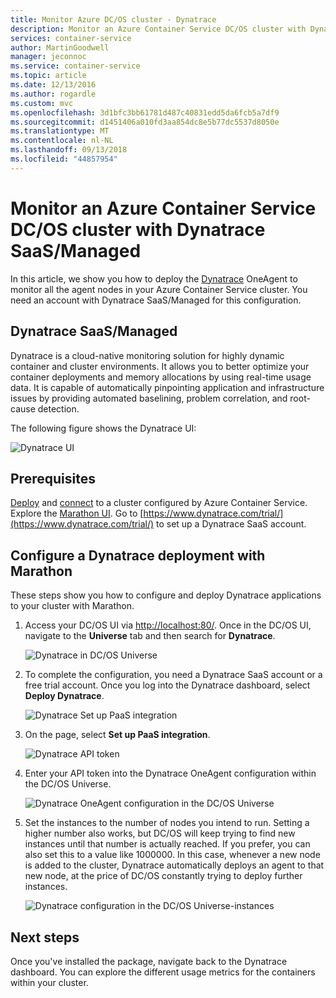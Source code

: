 ```yaml
---
title: Monitor Azure DC/OS cluster - Dynatrace
description: Monitor an Azure Container Service DC/OS cluster with Dynatrace. Deploy the Dynatrace OneAgent by using the DC/OS dashboard.
services: container-service
author: MartinGoodwell
manager: jeconnoc
ms.service: container-service
ms.topic: article
ms.date: 12/13/2016
ms.author: rogardle
ms.custom: mvc
ms.openlocfilehash: 3d1bfc3bb61781d487c40831edd5da6fcb5a7df9
ms.sourcegitcommit: d1451406a010fd3aa854dc8e5b77dc5537d8050e
ms.translationtype: MT
ms.contentlocale: nl-NL
ms.lasthandoff: 09/13/2018
ms.locfileid: "44857954"
---
```

# <a name="monitor-an-azure-container-service-dcos-cluster-with-dynatrace-saasmanaged"></a>Monitor an Azure Container Service DC/OS cluster with Dynatrace SaaS/Managed

In this article, we show you how to deploy the [Dynatrace](https://www.dynatrace.com/) OneAgent to monitor all the agent nodes in your Azure Container Service cluster. You need an account with Dynatrace SaaS/Managed for this configuration. 

## <a name="dynatrace-saasmanaged"></a>Dynatrace SaaS/Managed
Dynatrace is a cloud-native monitoring solution for highly dynamic container and cluster environments. It allows you to better optimize your container deployments and memory allocations by using real-time usage data. It is capable of automatically pinpointing application and infrastructure issues by providing automated baselining, problem correlation, and root-cause detection.

The following figure shows the Dynatrace UI:

![Dynatrace UI](./media/container-service-monitoring-dynatrace/dynatrace.png)

## <a name="prerequisites"></a>Prerequisites 
[Deploy](container-service-deployment.md) and [connect](./../container-service-connect.md) to a cluster configured by Azure Container Service. Explore the [Marathon UI](container-service-mesos-marathon-ui.md). Go to [https://www.dynatrace.com/trial/](https://www.dynatrace.com/trial/) to set up a Dynatrace SaaS account.  

## <a name="configure-a-dynatrace-deployment-with-marathon"></a>Configure a Dynatrace deployment with Marathon
These steps show you how to configure and deploy Dynatrace applications to your cluster with Marathon.

1. Access your DC/OS UI via [http://localhost:80/](http://localhost:80/). Once in the DC/OS UI, navigate to the **Universe** tab and then search for **Dynatrace**.

    ![Dynatrace in DC/OS Universe](./media/container-service-monitoring-dynatrace/dynatrace-universe.png)

2. To complete the configuration, you need a Dynatrace SaaS account or a free trial account. Once you log into the Dynatrace dashboard, select **Deploy Dynatrace**.

    ![Dynatrace Set up PaaS integration](./media/container-service-monitoring-dynatrace/setup-paas.png)

3. On the page, select **Set up PaaS integration**. 

    ![Dynatrace API token](./media/container-service-monitoring-dynatrace/api-token.png) 

4. Enter your API token into the Dynatrace OneAgent configuration within the DC/OS Universe. 

    ![Dynatrace OneAgent configuration in the DC/OS Universe](./media/container-service-monitoring-dynatrace/dynatrace-config.png)

5. Set the instances to the number of nodes you intend to run. Setting a higher number also works, but DC/OS will keep trying to find new instances until that number is actually reached. If you prefer, you can also set this to a value like 1000000. In this case, whenever a new node is added to the cluster, Dynatrace automatically deploys an agent to that new node, at the price of DC/OS constantly trying to deploy further instances.

    ![Dynatrace configuration in the DC/OS Universe-instances](./media/container-service-monitoring-dynatrace/dynatrace-config2.png)

## <a name="next-steps"></a>Next steps

Once you've installed the package, navigate back to the Dynatrace dashboard. You can explore the different usage metrics for the containers within your cluster. 